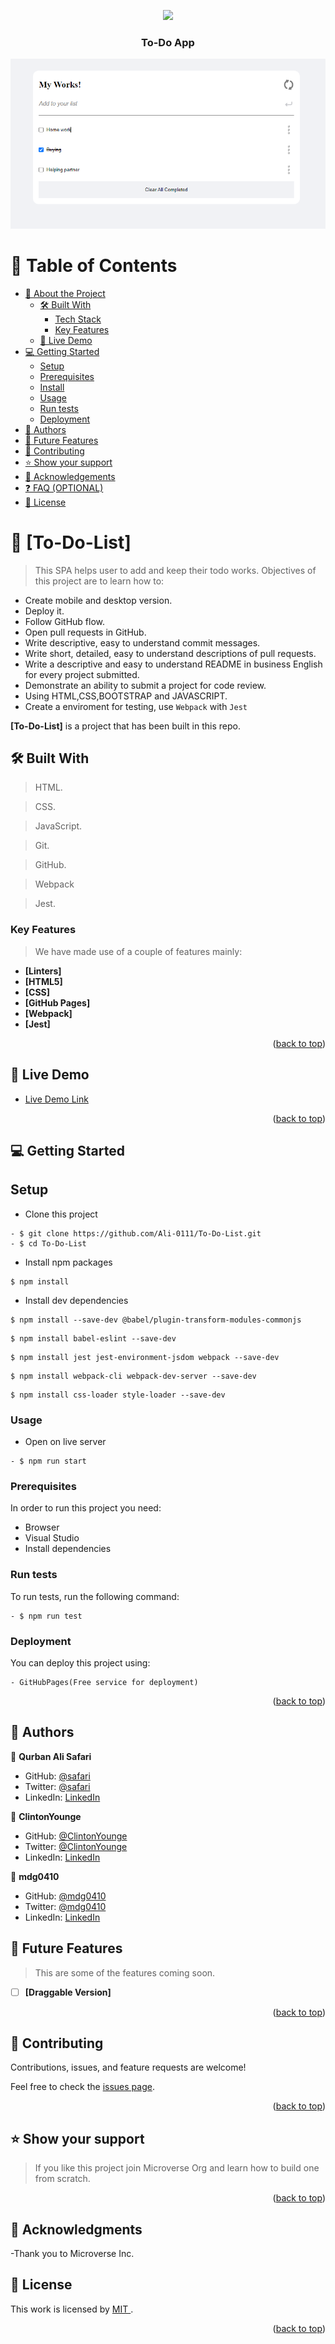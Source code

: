 <a name="readme-top"></a>

<div align="center">

  [![](https://img.shields.io/badge/Microverse-blueviolet)](https://www.microverse.org/?grsf=04r25h)
  <br/>

  <h3><b>To-Do App</b></h3>
</div>
<img src="./todo.PNG" alt="Presentation" />
<!-- TABLE OF CONTENTS -->

# 📗 Table of Contents

- [📖 About the Project](#about-project)
  - [🛠 Built With](#built-with)
    - [Tech Stack](#tech-stack)
    - [Key Features](#key-features)
  - [🚀 Live Demo](#live-demo)
- [💻 Getting Started](#getting-started)
  - [Setup](#setup)
  - [Prerequisites](#prerequisites)
  - [Install](#install)
  - [Usage](#usage)
  - [Run tests](#run-tests)
  - [Deployment](#deployment)
- [👥 Authors](#authors)
- [🔭 Future Features](#future-features)
- [🤝 Contributing](#contributing)
- [⭐️ Show your support](#support)
- [🙏 Acknowledgements](#acknowledgements)
- [❓ FAQ (OPTIONAL)](#faq)
- [📝 License](#license)

<!-- PROJECT DESCRIPTION -->

# 📖 [To-Do-List] <a name="about-project"></a>
>This SPA helps user to add and keep their todo works.
> Objectives of this project are to learn how to:

- Create mobile and desktop version.
- Deploy it.
- Follow GitHub flow.
- Open pull requests in GitHub.
- Write descriptive, easy to understand commit messages.
- Write short, detailed, easy to understand descriptions of pull requests.
- Write a descriptive and easy to understand README in business English for every project submitted.
- Demonstrate an ability to submit a project for code review.
- Using HTML,CSS,BOOTSTRAP and JAVASCRIPT.
- Create a enviroment for testing, use `Webpack` with `Jest`

**[To-Do-List]** is a project that has been built in this repo.

## 🛠 Built With <a name="built-with"></a>

> HTML.

> CSS.

> JavaScript.

> Git.

> GitHub.

> Webpack

> Jest.
<!-- Features -->

### Key Features <a name="key-features"></a>

> We have made use of a couple of features mainly:

- **[Linters]**
- **[HTML5]**
- **[CSS]**
- **[GitHub Pages]**
- **[Webpack]**
- **[Jest]**

<p align="right">(<a href="#readme-top">back to top</a>)</p>

<!-- LIVE DEMO -->

## 🚀 Live Demo <a name="live-demo"></a>
<!------------------------Pleas update the link -------------->

- [Live Demo Link](https://ali-0111.github.io/To-Do-List/dist/)


<p align="right">(<a href="#readme-top">back to top</a>)</p>

<!-- GETTING STARTED -->

## 💻 Getting Started <a name="getting-started"></a>

## Setup
- Clone this project
```
- $ git clone https://github.com/Ali-0111/To-Do-List.git
- $ cd To-Do-List
```
- Install npm packages
```
$ npm install
```
- Install dev dependencies

```
$ npm install --save-dev @babel/plugin-transform-modules-commonjs
```

```
$ npm install babel-eslint --save-dev
```

```
$ npm install jest jest-environment-jsdom webpack --save-dev
```

```
$ npm install webpack-cli webpack-dev-server --save-dev
```

```
$ npm install css-loader style-loader --save-dev
```

### Usage

- Open on live server

```
- $ npm run start
```

### Prerequisites

In order to run this project you need:

- Browser
- Visual Studio
- Install dependencies


### Run tests

To run tests, run the following command:

```
- $ npm run test
```

### Deployment

You can deploy this project using:
```
- GitHubPages(Free service for deployment)
```

<p align="right">(<a href="#readme-top">back to top</a>)</p>

<!-- AUTHORS -->

## 👥 Authors <a name="authors"></a>

👤 **Qurban Ali Safari**

- GitHub: [@safari](https://github.com/Ali-0111)
- Twitter: [@safari](https://twitter.com/qurban_safari)
- LinkedIn: [LinkedIn](https://www.linkedin.com/in/ali-safari-695214202/)

👤 **ClintonYounge**

- GitHub: [@ClintonYounge](https://github.com/ClintonYounge)
- Twitter: [@ClintonYounge](https://twitter.com/YoungeCjay)
- LinkedIn: [LinkedIn](https://www.linkedin.com/in/clinton-younge-83386a25a/)

👤 **mdg0410**

- GitHub: [@mdg0410](https://github.com/mdg0410)
- Twitter: [@mdg0410](https://twitter.com/steven_levoyer)
- LinkedIn: [LinkedIn](https://www.linkedin.com/in/richard-steven-levoyer-chavez-9b902525b/)


<!-- FUTURE FEATURES -->

## 🔭 Future Features <a name="future-features"></a>

> This are some of the features coming soon.

- [ ] **[Draggable Version]**

<p align="right">(<a href="#readme-top">back to top</a>)</p>

<!-- CONTRIBUTING -->

## 🤝 Contributing <a name="contributing"></a>

Contributions, issues, and feature requests are welcome!

Feel free to check the [issues page](https://github.com/Ali-0111/To-Do-List/issues).

<p align="right">(<a href="#readme-top">back to top</a>)</p>

<!-- SUPPORT -->

## ⭐️ Show your support <a name="support"></a>

> If you like this project join Microverse Org and learn how to build one from scratch.

<p align="right">(<a href="#readme-top">back to top</a>)</p>

<!-- ACKNOWLEDGEMENTS -->

## 🙏 Acknowledgments <a name="acknowledgements"></a>
-Thank you to Microverse Inc.
<!-- LICENSE -->

## 📝 License <a name="license"></a>
This work is licensed by <a rel="license" href="./LICENSE">MIT </a>.
<p align="right">(<a href="#readme-top">back to top</a>)</p>